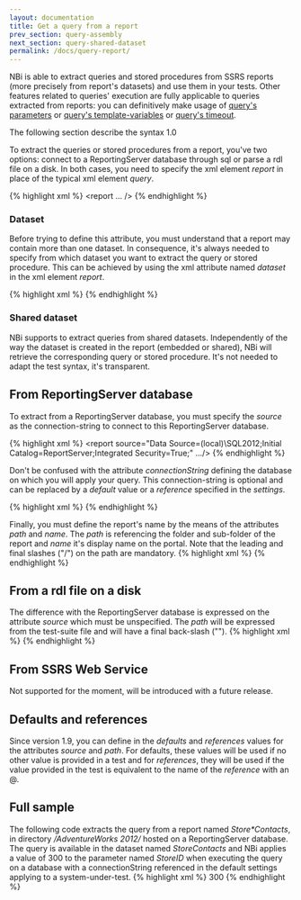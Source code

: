 ```yaml
---
layout: documentation
title: Get a query from a report
prev_section: query-assembly
next_section: query-shared-dataset
permalink: /docs/query-report/
---
```

NBi is able to extract queries and stored procedures from SSRS reports (more precisely from report's datasets) and use them in your tests. Other features related to queries' execution are fully applicable to queries extracted from reports: you can definitively make usage of [query's parameters](../query-parameters/) or [query's template-variables](../query-template/) or [query's timeout](../query-timeout/).

The following section describe the syntax 1.0

To extract the queries or stored procedures from a report, you've two options: connect to a ReportingServer database through sql or parse a rdl file on a disk. In both cases, you need to specify the xml element *report* in place of the typical xml element *query*.

{% highlight xml %}
<system-under-test>
  <execution>
    <report ... />
  </execution>
</system-under-test>
{% endhighlight %}

### Dataset
Before trying to define this attribute, you must understand that a report may contain more than one dataset. In consequence, it's always needed to specify from which dataset you want to extract the query or stored procedure. This can be achieved by using the xml attribute named *dataset* in the xml element *report*.

{% highlight xml %}
<system-under-test>
  <execution>
    <report dataset="SalesQuota" />
  </execution>
</system-under-test>
{% endhighlight %}

### Shared dataset
NBi supports to extract queries from shared datasets. Independently of the way the dataset is created in the report (embedded or shared), NBi will retrieve the corresponding query or stored procedure. It's not needed to adapt the test syntax, it's transparent.

## From ReportingServer database
To extract from a ReportingServer database, you must specify the *source* as the connection-string to connect to this ReportingServer database.

{% highlight xml %}
<report source="Data Source=(local)\SQL2012;Initial Catalog=ReportServer;Integrated Security=True;" .../>
{% endhighlight %}

Don't be confused with the attribute *connectionString* defining the database on which you will apply your query. This connection-string is optional and can be replaced by a *default* value or a *reference* specified in the *settings*.

{% highlight xml %}
<report connectionString="..." />
{% endhighlight %}

Finally, you must define the report's name by the means of the attributes *path* and *name*. The *path* is referencing the folder and sub-folder of the report and *name* it's display name on the portal. Note that the leading and final slashes ("/") on the path are mandatory.
{% highlight xml %}
<report
    source="Data Source=(local)\SQL2012;Initial Catalog=ReportServer;Integrated Security=True;"
    path="/AdventureWorks 2012/"
    name="Store-Contacts"
    dataset="Stores"
/>
{% endhighlight %}

## From a rdl file on a disk
The difference with the ReportingServer database is expressed on the attribute *source* which must be unspecified. The *path* will be expressed from the test-suite file and will have a final back-slash ("\").
{% highlight xml %}
<report
    path="AdventureWorks Sample Reports\"
    name="Store*Contacts"
    dataset="Stores"
/>
{% endhighlight %}

## From SSRS Web Service
Not supported for the moment, will be introduced with a future release.

## Defaults and references
Since version 1.9, you can define in the *defaults* and *references* values for the attributes *source* and *path*. For defaults, these values will be used if no other value is provided in a test and for *references*, they will be used if the value provided in the test is equivalent to the name of the *reference* with an @.

## Full sample
The following code extracts the query from a report named *Store\*Contacts*, in directory */AdventureWorks 2012/* hosted on a ReportingServer database. The query is available in the dataset named *StoreContacts* and NBi applies a value of 300 to the parameter named *StoreID* when executing the query on a database with a connectionString referenced in the default settings applying to a system-under-test.
{% highlight xml %}
<system-under-test>
  <execution>
    <report
      source="Data Source=(local)\SQL2012;Initial Catalog=ReportServer;Integrated Security=True;"
      path="/AdventureWorks 2012/"
      name="Store*Contacts"
      dataset="StoreContacts"
    >
      <parameter name="StoreID">300</parameter>
    </report>
  </execution>
</system-under-test>
{% endhighlight %}
